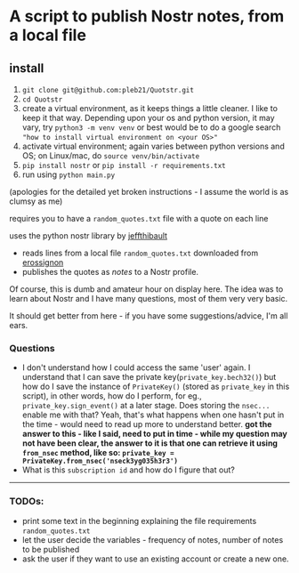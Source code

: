 # A script to publish Nostr notes, from a local file

## install
1. `git clone git@github.com:pleb21/Quotstr.git`
2. `cd Quotstr`
3. create a virtual environment, as it keeps things a little cleaner. I like to keep it that way. Depending upon your os and python version, it may vary, try `python3 -m venv venv` or best would be to do a google search `"how to install virtual environment on <your OS>"`
4. activate virtual environment; again varies between python versions and OS; on Linux/mac, do `source venv/bin/activate`
5. `pip install nostr` or `pip install -r requirements.txt`
6. run using `python main.py`

(apologies for the detailed yet broken instructions - I assume the world is as clumsy as me)

requires you to have a `random_quotes.txt` file with a quote on each line

uses the python nostr library by [jeffthibault](https://github.com/jeffthibault/python-nostr)

- reads lines from a local file `random_quotes.txt` downloaded from [erossignon](https://github.com/erossignon/qod4outlook/blob/master/quotes.txt)
- publishes the quotes as _notes_ to a Nostr profile.

Of course, this is dumb and amateur hour on display here. The idea was to learn about Nostr and I have many questions, most of them very very basic.

It should get better from here - if you have some suggestions/advice, I'm all ears.


### Questions

- I don't understand how I could access the same 'user' again. I understand that I can save the private key(`private_key.bech32()`) but how do I save the instance of `PrivateKey()` (stored as `private_key` in this script), in other words, how do I perform, for eg., `private_key.sign_event()` at a later stage. Does storing the `nsec...` enable me with that? Yeah, that's what happens when one hasn't put in the time - would need to read up more to understand better. __got the answer to this - like I said, need to put in time - while my question may not have been clear, the answer to it is that one can retrieve it using `from_nsec` method, like so: `private_key = PrivateKey.from_nsec('nseck3yg035h3r3')`__
- What is this `subscription id` and how do I figure that out?

---

### TODOs:

 - print some text in the beginning explaining the file requirements `random_quotes.txt`
 - let the user decide the variables - frequency of notes, number of notes to be published
 - ask the user if they want to use an existing account or create a new one.
 


